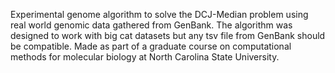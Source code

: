 Experimental genome algorithm to solve the DCJ-Median problem using real world genomic data gathered from GenBank. The algorithm was designed to work with big cat datasets but any tsv file
from GenBank should be compatible. Made as part of a graduate course on computational methods for molecular biology at North Carolina State University.
